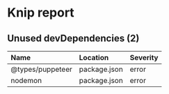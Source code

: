 # Knip report

## Unused devDependencies (2)

| Name             | Location     | Severity |
| :--------------- | :----------- | :------- |
| @types/puppeteer | package.json | error    |
| nodemon          | package.json | error    |

